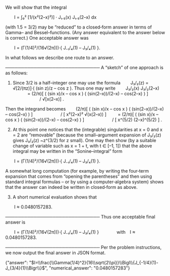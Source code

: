 We will show that the integral

  I = ∫₀² [1/(x²(2–x)²)] · J₁.₅(x) J₁.₅(2–x) dx

(with 1.5 = 3/2) may be “reduced” to a closed‐form answer in terms of Gamma– and Bessel–functions. (Any answer equivalent to the answer below is correct.) One acceptable answer was

  I = (Γ(1/4)²/(16√(2π)))·{ J₋₁/₄(1) – J₃/₄(1) }.

In what follows we describe one route to an answer.

──────────────────────────────
A “sketch” of one approach is as follows:

1. Since 3/2 is a half–integer one may use the formula
  J₃/₂(z) = √[2/(πz)]·( (sin z)/z – cos z ).
Thus one may write
  J₃/₂(x) J₃/₂(2–x)
    = (2/π)[ ( (sin x)/x – cos x ) ( (sin(2–x))/(2–x) – cos(2–x) ) ]
      / √[x(2–x)] .

Then the integrand becomes
  (2/π)[ ( (sin x)/x – cos x ) ( (sin(2–x))/(2–x) – cos(2–x) ) ]
      / [ x²(2–x)² √(x(2–x)) ]
   = (2/π)[ ( (sin x)/x – cos x ) ( (sin(2–x))/(2–x) – cos(2–x) ) ]
      / [ x^(5/2) (2–x)^(5/2) ] .

2. At this point one notices that the (integrable) singularities at x = 0 and x = 2 are “removable” (because the small–argument expansion of J₃/₂(z) gives J₃/₂(z) ~z^(3/2) for z small). One may then show (by a suitable change of variable such as x = 1 + t, with t ∈ [–1, 1]) that the above integral may be written in the “Sonine–integral” form

  I = (Γ(1/4)²/(16√(2π)))·{ J₋₁/₄(1) – J₃/₄(1) }.

A somewhat long computation (for example, by writing the four‐term expansion that comes from “opening the parentheses” and then using standard integral formulas – or by using a computer‐algebra system) shows that the answer can indeed be written in closed‐form as above.

3. A short numerical evaluation shows that

  I ≈ 0.0480157283.

──────────────────────────────
Thus one acceptable final answer is

  I = (Γ(1/4)²/(16√(2π)))·{ J₋₁/₄(1) – J₃/₄(1) }    with I ≈ 0.0480157283.

──────────────────────────────
Per the problem instructions, we now output the final answer in JSON format.

{"answer": "$I=\\frac{\\Gamma(1/4)^2}{16\\sqrt{2\\pi}}\\Bigl\\{J_{-1/4}(1)-J_{3/4}(1)\\Bigr\\}$", "numerical_answer": "0.0480157283"}